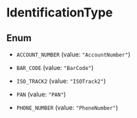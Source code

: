 

# IdentificationType

## Enum


* `ACCOUNT_NUMBER` (value: `"AccountNumber"`)

* `BAR_CODE` (value: `"BarCode"`)

* `ISO_TRACK2` (value: `"ISOTrack2"`)

* `PAN` (value: `"PAN"`)

* `PHONE_NUMBER` (value: `"PhoneNumber"`)



